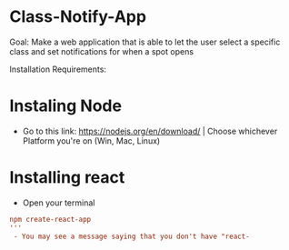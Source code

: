 # Class-Notify-App

Goal:
Make a web application that is able to let the user select a specific class and set notifications for when a spot opens

Installation Requirements:

# Instaling Node
 - Go to this link: https://nodejs.org/en/download/ | Choose whichever Platform you're on (Win, Mac, Linux)
 
# Installing react
 - Open your terminal
```toml
npm create-react-app
'''
 - You may see a message saying that you don't have "react-
